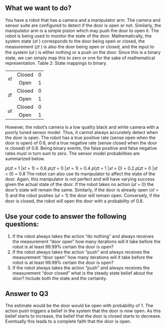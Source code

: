 ## What we want to do?

You have a robot that has a camera and a manipulator arm. The camera and sensor suite are configured
to detect if the door is open or not. Similarly, the manipulator arm is a simple piston which may push the
door to open it. The robot is being used to monitor the state of the door. Mathematically, the system
state (𝑥𝑡 ) corresponds to the door being open or closed, the measurement (𝑧𝑡 ) is also the door being
open or closed, and the input to the system (𝑢𝑡 ) is either nothing or a push on the door. Since this is a
binary state, we can simply map this to zero or one for the sake of mathematical representation.
Table 2: State mappings to binary.

<table>
  <tr>
      <td align = "center" rowspan ="2"> 𝑥𝑡</td>
      <td align = "center">Closed</td>
      <td align = "center">0</td>
  </tr>
  <tr>
      <td align = "center">Open</td>
      <td align = "center">1</td>
  </tr>
  <tr>
      <td align = "center" rowspan ="2"> 𝑧𝑡</td>
      <td align = "center">Closed</td>
      <td align = "center">0</td>
  </tr>
  <tr>
      <td align = "center">Open</td>
      <td align = "center">1</td>
  </tr>
  <tr>
      <td align = "center" rowspan ="2"> 𝑢𝑡</td>
      <td align = "center">Closed</td>
      <td align = "center">0</td>
  </tr>
  <tr>
      <td align = "center">Open</td>
      <td align = "center">1</td>
  </tr>
</table>
However, the robot’s camera is a low quality black and white camera with a poorly tuned sensor model.
Thus, it cannot always accurately detect when the door is open. The robot has a true positive rate (sense
open when the door is open) of 0.6, and a true negative rate (sense closed when the door is closed) of
0.8. Being binary events, the false positive and false negative rates must in turn sum to zero. The sensor
model probabilities are summarized below.

𝑝(𝑧𝑡 = 1 |𝑥𝑡 = 1) = 0.6
𝑝(𝑧𝑡 = 0 |𝑥𝑡 = 1) = 0.4
𝑝(𝑧𝑡 = 1 |𝑥𝑡 = 0) = 0.2
𝑝(𝑧𝑡 = 0 |𝑥𝑡 = 0) = 0.8
The robot can also use its manipulator to affect the state of the door. Again, this manipulator is not
perfect and will have varying success given the actual state of the door. If the robot takes no action (𝑢𝑡 =
0) the door’s state will remain the same. Similarly, if the door is already open (𝑥𝑡 = 1) and the robot
pushes (𝑢𝑡 = 1) the door will remain open. Conversely, if the door is closed, the robot will open the door
with a probability of 0.8.


## Use your code to answer the following questions:
1. If the robot always takes the action “do nothing” and always receives the measurement “door
open” how many iterations will it take before the robot is at least 99.99% certain the door is
open?
2. If the robot always takes the action “push” and always receives the measurement “door open”
how many iterations will it take before the robot is at least 99.99% certain the door is open?
3. If the robot always takes the action “push” and always receives the measurement “door closed”
what is the steady state belief about the door? Include both the state and the certainty.

## Answer to Q3
The estimate would be the door would be open with probability of 1. The action push triggers a belief in the system that the door is now open. As this belief starts to increase, the belief that the door is closed starts to decrease. Eventually this leads to a complete faith that the door is open. 


